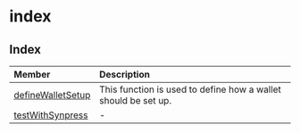 # index

## Index

| Member | Description |
| :------ | :------ |
| [defineWalletSetup](functions/defineWalletSetup.md) | This function is used to define how a wallet should be set up. |
| [testWithSynpress](functions/testWithSynpress.md) | - |
